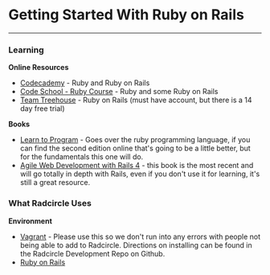 # Getting Started With Ruby on Rails

---

### Learning

**Online Resources**

* [Codecademy](http://www.codecademy.com) - Ruby and Ruby on Rails
* [Code School - Ruby Course](https://www.codeschool.com/paths/ruby) - Ruby and some Ruby on Rails
* [Team Treehouse](http://www.teamtreehouse.com) - Ruby on Rails (must have account, but there is a 14 day free trial)

**Books**

* [Learn to Program](http://users.edpnet.be/shinobi/Ruby/Learn%20to%20Program%20%28Pragmatic%20Programmers%29_0976694042.pdf) - Goes over the ruby programming language, if you can find the second edition online that's going to be a little better, but for the fundamentals this one will do.
* [Agile Web Development with Rails 4](http://www.amazon.com/Agile-Development-Rails-Facets-Ruby/dp/1937785564/) - this book is the most recent and will go totally in depth with Rails, even if you don't use it for learning, it's still a great resource.

### What Radcircle Uses

**Environment**

* [Vagrant](https://www.vagrantup.com/) - Please use this so we don't run into any errors with people not being able to add to Radcircle. Directions on installing can be found in the Radcircle Development Repo on Github.
* [Ruby on Rails]()